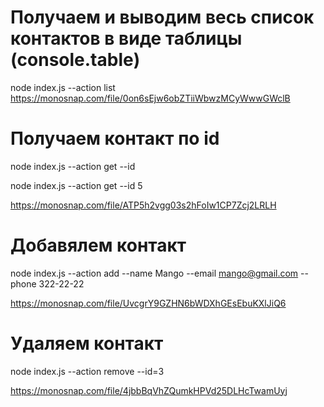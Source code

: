 # Получаем и выводим весь список контактов в виде таблицы (console.table)

node index.js --action list
https://monosnap.com/file/0on6sEjw6obZTiiWbwzMCyWwwGWclB

# Получаем контакт по id

node index.js --action get --id

node index.js --action get --id 5

https://monosnap.com/file/ATP5h2vgg03s2hFoIw1CP7Zcj2LRLH

# Добавялем контакт

node index.js --action add --name Mango --email mango@gmail.com --phone
322-22-22

https://monosnap.com/file/UvcgrY9GZHN6bWDXhGEsEbuKXlJiQ6

# Удаляем контакт

node index.js --action remove --id=3

https://monosnap.com/file/4jbbBqVhZQumkHPVd25DLHcTwamUyj
